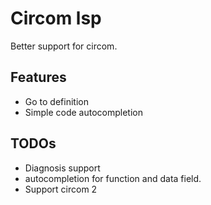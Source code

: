 # Circom lsp

Better support for circom. 

## Features 

- Go to definition
- Simple code autocompletion


## TODOs

- Diagnosis support
- autocompletion for function and data field.
- Support circom 2


